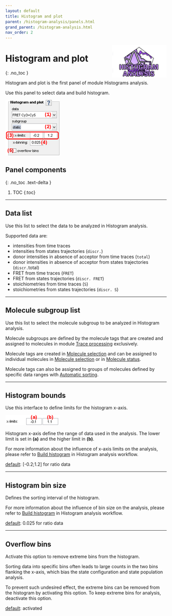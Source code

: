 ```yaml
---
layout: default
title: Histogram and plot
parent: /histogram-analysis/panels.html
grand_parent: /histogram-analysis.html
nav_order: 2
---
```


<img src="../../assets/images/logos/logo-histogram-analysis_400px.png" width="170" style="float:right; margin-left: 15px;"/>

# Histogram and plot
{: .no_toc }

Histogram and plot is the first panel of module Histograms analysis.

Use this panel to select data and build histogram.

<a class="plain" href="../../assets/images/gui/HA-panel-plot.png"><img src="../../assets/images/gui/HA-panel-plot.png" style="max-width: 170px;"/></a>

## Panel components
{: .no_toc .text-delta }

1. TOC
{:toc}


---

## Data list

Use this list to select the data to be analyzed in Histogram analysis.

Supported data are:

* intensities from time traces
* intensities from states trajectories (`discr.`)
* donor intensities in absence of acceptor from time traces (`total`)
* donor intensities in absence of acceptor from states trajectories (`discr.`total)
* FRET from time traces (`FRET`)
* FRET from states trajectories (`discr. FRET`)
* stoichiometries from time traces (`S`)
* stoichiometries from states trajectories (`discr. S`)


---

## Molecule subgroup list

Use this list to select the molecule subgroup to be analyzed in Histogram analysis.

Molecule subgroups are defined by the molecule tags that are created and assigned to molecules in module 
[Trace processing](../../trace-processing.html) exclusively.

Molecule tags are created in 
[Molecule selection](../../trace-processing/functionalities/tm-overview.html#molecule-selection) and can be assigned to individual molecules in 
[Molecule selection](../../trace-processing/functionalities/tm-overview.html#molecule-selection) or in 
[Molecule status](../../trace-processing/panels/panel-sample-management.html#molecule-status).

Molecule tags can also be assigned to groups of molecules defined by specific data ranges with 
[Automatic sorting](../../trace-processing/functionalities/tm-automatic-sorting.html#tm-menu).


---

## Histogram bounds

Use this interface to define limits for the histogram x-axis.

<img src="../../assets/images/gui/HA-panel-plot-bounds.png" style="max-width: 171px;"/>

Histogram x-axis define the range of data used in the analysis. 
The lower limit is set in **(a)** and the higher limit in **(b)**.

For more information about the influence of x-axis limits on the analysis, please refer to 
[Build histogram](../workflow.html#build-histogram) in Histogram analysis workflow.

<u>default</u>: [-0.2;1.2] for ratio data


---

## Histogram bin size

Defines the sorting interval of the histogram.

For more information about the influence of bin size on the analysis, please refer to 
[Build histogram](../workflow.html#build-histogram) in Histogram analysis workflow.

<u>default</u>: 0.025 for ratio data


---

## Overflow bins

Activate this option to remove extreme bins from the histogram.

Sorting data into specific bins often leads to large counts in the two bins flanking the x-axis, which bias the state configuration and state population analysis. 

To prevent such undesired effect, the extreme bins can be removed from the histogram by activating this option. 
To keep extreme bins for analysis, deactivate this option.

<u>default</u>: activated
